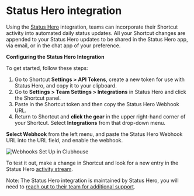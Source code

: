 # Status Hero integration

Using the [Status Hero](https://statushero.com/) integration, teams can incorporate their Shortcut activity into automated daily status updates. All your Shortcut changes are appended to your Status Hero updates to be shared in the Status Hero app, via email, or in the chat app of your preference.&#x20;

**Configuring the Status Hero Integration**

To get started, follow these steps:

1. Go to Shortcut **Settings > API Tokens**, create a new token for use with Status Hero, and copy it to your clipboard.
2. Go to **Settings > Team Settings > Integrations** in Status Hero and click the Shortcut panel.&#x20;
3. Paste in the Shortcut token and then copy the Status Hero Webhook URL.&#x20;
4. Return to Shortcut and **click the gear** in the upper right-hand corner of your Shortcut. Select **Integrations** from that drop-down menu.

**Select Webhook** from the left menu, and paste the Status Hero Webhook URL into the URL field, and enable the webhook.&#x20;

![Webhooks Set Up in Clubhouse](https://help.shortcut.com/hc/article_attachments/360000221446/clubhousewebhooks.png)

To test it out, make a change in Shortcut and look for a new entry in the Status Hero [activity stream](https://statushero.com/teams/current/activity).

Note: The Status Hero integration is maintained by Status Hero, you will need to [reach out to their team for additional support](https://statushero.com/).

